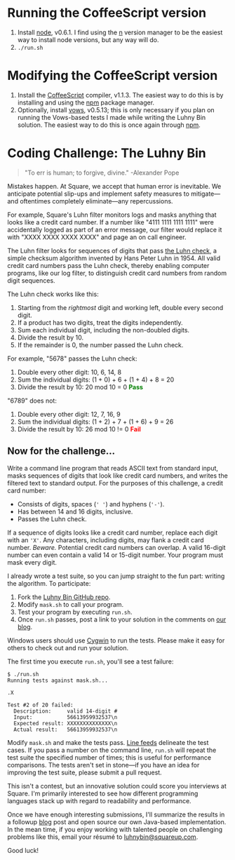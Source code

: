 Running the CoffeeScript version
================================
1. Install [node](http://nodejs.org/), v0.6.1. I find using the [n](https://github.com/visionmedia/n) 
version manager to be the easiest way to install node versions, but any way will do.
2. `./run.sh`

Modifying the CoffeeScript version
==================================
1. Install the [CoffeeScript](http://jashkenas.github.com/coffee-script/) compiler, v1.1.3. 
The easiest way to do this is by installing and using the [npm](http://npmjs.org/)
package manager.
2. Optionally, install [vows](http://vowsjs.org), v0.5.13; this is only necessary if you plan on
running the Vows-based tests I made while writing the Luhny Bin solution. The easiest way to do this 
is once again through [npm](http://npmjs.org).

Coding Challenge: The Luhny Bin
===============================

> "To err is human; to forgive, divine." -Alexander Pope

Mistakes happen. At Square, we accept that human error is inevitable. We anticipate potential slip-ups and implement safety measures to mitigate&mdash;and oftentimes completely eliminate&mdash;any repercussions.

For example, Square's Luhn filter monitors logs and masks anything that looks like a credit card number. If a number like "4111 1111 1111 1111" were accidentally logged as part of an error message, our filter would replace it with "XXXX XXXX XXXX XXXX" and page an on call engineer.

The Luhn filter looks for sequences of digits that pass <a href="http://en.wikipedia.org/wiki/Luhn_algorithm">the Luhn check</a>, a simple checksum algorithm invented by Hans Peter Luhn in 1954. All valid credit card numbers pass the Luhn check, thereby enabling computer programs, like our log filter, to distinguish credit card numbers from random digit sequences.

The Luhn check works like this:

1. Starting from the *rightmost* digit and working left, double every second digit.
1. If a product has two digits, treat the digits independently.
1. Sum each individual digit, including the non-doubled digits.
1. Divide the result by 10.
1. If the remainder is 0, the number passed the Luhn check.

For example, "5678" passes the Luhn check:

1. Double every other digit: 10, 6, 14, 8
1. Sum the individual digits: (1 + 0) + 6 + (1 + 4) + 8 = 20
1. Divide the result by 10: 20 mod 10 = 0 <b><font color="green">Pass</font></b>

"6789" does not:

1. Double every other digit: 12, 7, 16, 9
1. Sum the individual digits: (1 + 2) + 7 + (1 + 6) + 9 = 26
1. Divide the result by 10: 26 mod 10 != 0 <b><font color="red">Fail</font></b>

Now for the challenge...
------------------------

Write a command line program that reads ASCII text from standard input, masks sequences of digits that look like credit card numbers, and writes the filtered text to standard output. For the purposes of this challenge, a credit card number:

- Consists of digits, spaces (`' '`) and hyphens (`'-'`).
- Has between 14 and 16 digits, inclusive.
- Passes the Luhn check.

If a sequence of digits looks like a credit card number, replace each digit with an `'X'`. Any characters, including digits, may flank a credit card number. *Beware.* Potential credit card numbers can overlap. A valid 16-digit number can even contain a valid 14 or 15-digit number. Your program must mask every digit.

I already wrote a test suite, so you can jump straight to the fun part: writing the algorithm. To participate:

1. Fork the [Luhny Bin GitHub repo](https://github.com/square/luhnybin).
2. Modify `mask.sh` to call your program.
3. Test your program by executing `run.sh`.
4. Once `run.sh` passes, post a link to your solution in the comments on [our blog](http://corner.squareup.com/2011/11/luhny-bin.html).

Windows users should use [Cygwin](http://www.cygwin.com/) to run the tests. Please make it easy for others to check out and run your solution.

The first time you execute `run.sh`, you'll see a test failure:

    $ ./run.sh 
    Running tests against mask.sh...
    
    .X
    
    Test #2 of 20 failed:
      Description:     valid 14-digit #
      Input:           56613959932537\n
      Expected result: XXXXXXXXXXXXXX\n
      Actual result:   56613959932537\n

Modify `mask.sh` and make the tests pass. [Line feeds](http://en.wikipedia.org/wiki/Newline) delineate the test cases. If you pass a number on the command line, `run.sh` will repeat the test suite the specified number of times; this is useful for performance comparisons. The tests aren't set in stone&mdash;if you have an idea for improving the test suite, please submit a pull request.

This isn't a contest, but an innovative solution could score you interviews at Square. I'm primarily interested to see how different programming languages stack up with regard to readability and performance.

Once we have enough interesting submissions, I'll summarize the results in a followup [blog](http://corner.squareup.com/) post and open source our own Java-based implementation. In the mean time, if you enjoy working with talented people on challenging problems like this, email your résumé to <a href="mailto:luhnybin@squareup.com">luhnybin@squareup.com</a>.

Good luck!
